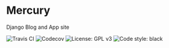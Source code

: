 # Mercury
Django Blog and App site

![Travis CI](https://travis-ci.com/rahul1809/Mercury.svg?branch=master)
![Codecov](https://codecov.io/gh/rahul1809/Mercury/branch/master/graph/badge.svg)
![License: GPL v3](https://img.shields.io/badge/License-GPLv3-blue.svg)
![Code style: black](https://img.shields.io/badge/code%20style-black-000000.svg)